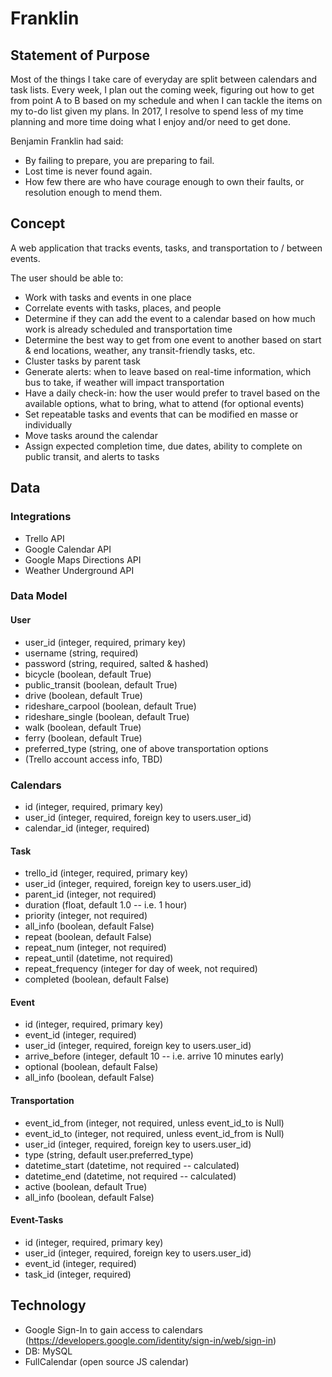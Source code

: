 # Franklin

## Statement of Purpose

Most of the things I take care of everyday are split between calendars and task lists.  Every week, I plan out the coming week, figuring out how to get from point A to B based on my schedule and when I can tackle the items on my to-do list given my plans.  In 2017, I resolve to spend less of my time planning and more time doing what I enjoy and/or need to get done.

Benjamin Franklin had said:
* By failing to prepare, you are preparing to fail. 
* Lost time is never found again. 
* How few there are who have courage enough to own their faults, or resolution enough to mend them.

## Concept

A web application that tracks events, tasks, and transportation to / between events.

The user should be able to:
* Work with tasks and events in one place
* Correlate events with tasks, places, and people
* Determine if they can add the event to a calendar based on how much work is already scheduled and transportation time
* Determine the best way to get from one event to another based on start & end locations, weather, any transit-friendly tasks, etc.
* Cluster tasks by parent task
* Generate alerts: when to leave based on real-time information, which bus to take, if weather will impact transportation
* Have a daily check-in: how the user would prefer to travel based on the available options, what to bring, what to attend (for optional events)
* Set repeatable tasks and events that can be modified en masse or individually
* Move tasks around the calendar
* Assign expected completion time, due dates, ability to complete on public transit, and alerts to tasks

## Data

### Integrations
* Trello API
* Google Calendar API
* Google Maps Directions API
* Weather Underground API

### Data Model

#### User
* user_id (integer, required, primary key)
* username (string, required)
* password (string, required, salted & hashed)
* bicycle (boolean, default True)
* public_transit (boolean, default True)
* drive (boolean, default True)
* rideshare_carpool (boolean, default True)
* rideshare_single (boolean, default True)
* walk (boolean, default True)
* ferry (boolean, default True)
* preferred_type (string, one of above transportation options
* (Trello account access info, TBD)

### Calendars
* id (integer, required, primary key)
* user_id (integer, required, foreign key to users.user_id)
* calendar_id (integer, required)

#### Task
* trello_id (integer, required, primary key)
* user_id (integer, required, foreign key to users.user_id)
* parent_id (integer, not required)
* duration (float, default 1.0 -- i.e. 1 hour)
* priority (integer, not required)
* all_info (boolean, default False)
* repeat (boolean, default False)
* repeat_num (integer, not required)
* repeat_until (datetime, not required)
* repeat_frequency (integer for day of week, not required)
* completed (boolean, default False)

#### Event
* id (integer, required, primary key)
* event_id (integer, required)
* user_id (integer, required, foreign key to users.user_id)
* arrive_before (integer, default 10 -- i.e. arrive 10 minutes early)
* optional (boolean, default False)
* all_info (boolean, default False)

#### Transportation
* event_id_from (integer, not required, unless event_id_to is Null)
* event_id_to (integer, not required, unless event_id_from is Null)
* user_id (integer, required, foreign key to users.user_id)
* type (string, default user.preferred_type)
* datetime_start (datetime, not required -- calculated)
* datetime_end (datetime, not required -- calculated)
* active (boolean, default True)
* all_info (boolean, default False)

#### Event-Tasks
* id (integer, required, primary key)
* user_id (integer, required, foreign key to users.user_id)
* event_id (integer, required)
* task_id (integer, required)

## Technology
* Google Sign-In to gain access to calendars (https://developers.google.com/identity/sign-in/web/sign-in)
* DB: MySQL
* FullCalendar (open source JS calendar)
